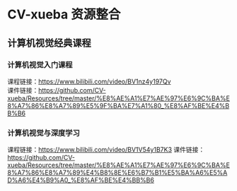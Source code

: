 # CV-xueba 资源整合
## 计算机视觉经典课程
### 计算机视觉入门课程
课程链接：https://www.bilibili.com/video/BV1nz4y197Qv  
课件链接：https://github.com/CV-xueba/Resources/tree/master/%E8%AE%A1%E7%AE%97%E6%9C%BA%E8%A7%86%E8%A7%89%E5%9F%BA%E7%A1%80_%E8%AF%BE%E4%BB%B6  

### 计算机视觉与深度学习
课程链接：https://www.bilibili.com/video/BV1V54y1B7K3
课件链接：https://github.com/CV-xueba/Resources/tree/master/%E8%AE%A1%E7%AE%97%E6%9C%BA%E8%A7%86%E8%A7%89%E4%B8%8E%E6%B7%B1%E5%BA%A6%E5%AD%A6%E4%B9%A0_%E8%AF%BE%E4%BB%B6  



